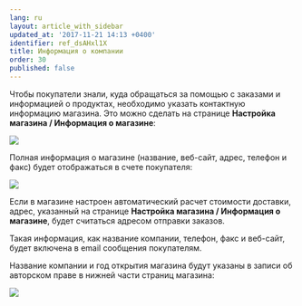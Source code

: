 ```yaml
---
lang: ru
layout: article_with_sidebar
updated_at: '2017-11-21 14:13 +0400'
identifier: ref_dsAHxl1X
title: Информация о компании
order: 30
published: false
---
```

Чтобы покупатели знали, куда обращаться за помощью с заказами и информацией о продуктах, необходимо указать контактную информацию магазина. Это можно сделать на странице **Настройка магазина /  Информация о магазине**:

![]({{site.baseurl}}/attachments/6389857/8716523.png)

Полная информация о магазине (название, веб-сайт, адрес, телефон и факс) будет отображаться в счете покупателя:  

![]({{site.baseurl}}/attachments/6389857/7602604.png)

Если в магазине настроен автоматический расчет стоимости доставки, адрес, указанный на странице **Настройка магазина / Информация о магазине**, будет считаться адресом отправки заказов. 

Такая информация, как название компании, телефон, факс и веб-сайт, будет включена в email сообщения покупателям.

Название компании и год открытия магазина будут указаны в записи об авторском праве в нижней части страниц магазина:

![]({{site.baseurl}}/attachments/6389857/7602605.png)


